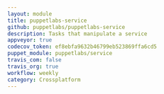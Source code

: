 ```yaml
---
layout: module
title: puppetlabs-service
github: puppetlabs/puppetlabs-service
description: Tasks that manipulate a service
appveyor: true
codecov_token: ef8ebfa9632b46799eb523869ffa6cd5
puppet_module: puppetlabs/service
travis_com: false
travis_org: true
workflow: weekly
category: Crossplatform
---
```

